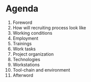 <!-- .slide: data-background="#111111" -->

# Agenda

1. <!-- .element: class="fragment fade-in" --> Foreword
2. <!-- .element: class="fragment fade-in" --> How will recruiting process look like
3. <!-- .element: class="fragment fade-in" --> Working conditions
4. <!-- .element: class="fragment fade-in" --> Employment
5. <!-- .element: class="fragment fade-in" --> Trainings
6. <!-- .element: class="fragment fade-in" --> Work tasks
7. <!-- .element: class="fragment fade-in" --> Project organization
8. <!-- .element: class="fragment fade-in" --> Technologies
9. <!-- .element: class="fragment fade-in" --> Workstations
10. <!-- .element: class="fragment fade-in" --> Tool-chain and environment
11. <!-- .element: class="fragment fade-in" --> Afterword
